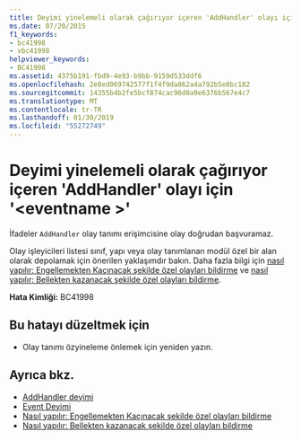 ```yaml
---
title: Deyimi yinelemeli olarak çağırıyor içeren 'AddHandler' olayı için '<eventname>'
ms.date: 07/20/2015
f1_keywords:
- bc41998
- vbc41998
helpviewer_keywords:
- BC41998
ms.assetid: 4375b191-fbd9-4e93-b9bb-9159d533ddf6
ms.openlocfilehash: 2e8ed069742577f1f4f9da862a4a792b5e8bc182
ms.sourcegitcommit: 14355b4b2fe5bcf874cac96d0a9e6376b567e4c7
ms.translationtype: MT
ms.contentlocale: tr-TR
ms.lasthandoff: 01/30/2019
ms.locfileid: "55272749"
---
```

# <a name="statement-recursively-calls-the-containing-addhandler-for-event-eventname"></a>Deyimi yinelemeli olarak çağırıyor içeren 'AddHandler' olayı için '\<eventname >'
İfadeler `AddHandler` olay tanımı erişimcisine olay doğrudan başvuramaz.  
  
 Olay işleyicileri listesi sınıf, yapı veya olay tanımlanan modül özel bir alan olarak depolamak için önerilen yaklaşımdır bakın. Daha fazla bilgi için [nasıl yapılır: Engellemekten Kaçınacak şekilde özel olayları bildirme](../../visual-basic/programming-guide/language-features/events/how-to-declare-custom-events-to-avoid-blocking.md) ve [nasıl yapılır: Bellekten kazanacak şekilde özel olayları bildirme](../../visual-basic/programming-guide/language-features/events/how-to-declare-custom-events-to-conserve-memory.md).  
  
 **Hata Kimliği:** BC41998  
  
## <a name="to-correct-this-error"></a>Bu hatayı düzeltmek için  
  
-   Olay tanımı özyineleme önlemek için yeniden yazın.  
  
## <a name="see-also"></a>Ayrıca bkz.
- [AddHandler deyimi](~/docs/visual-basic/language-reference/statements/addhandler-statement.md)
- [Event Deyimi](../../visual-basic/language-reference/statements/event-statement.md)
- [Nasıl yapılır: Engellemekten Kaçınacak şekilde özel olayları bildirme](../../visual-basic/programming-guide/language-features/events/how-to-declare-custom-events-to-avoid-blocking.md)
- [Nasıl yapılır: Bellekten kazanacak şekilde özel olayları bildirme](../../visual-basic/programming-guide/language-features/events/how-to-declare-custom-events-to-conserve-memory.md)
